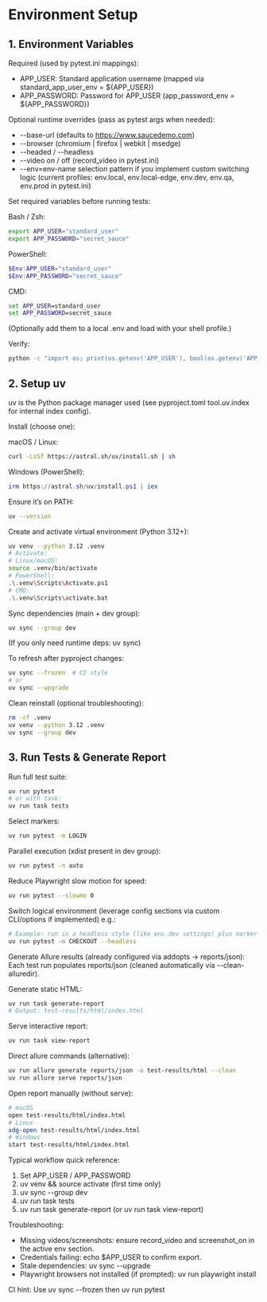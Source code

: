 # Environment Setup

## 1. Environment Variables
Required (used by pytest.ini mappings):
- APP_USER: Standard application username (mapped via standard_app_user_env = ${APP_USER})
- APP_PASSWORD: Password for APP_USER (app_password_env = ${APP_PASSWORD})

Optional runtime overrides (pass as pytest args when needed):
- --base-url (defaults to https://www.saucedemo.com)
- --browser (chromium | firefox | webkit | msedge)
- --headed / --headless
- --video on / off (record_video in pytest.ini)
- --env=env-name selection pattern if you implement custom switching logic (current profiles: env.local, env.local-edge, env.dev, env.qa, env.prod in pytest.ini)

Set required variables before running tests:

Bash / Zsh:
```bash
export APP_USER="standard_user"
export APP_PASSWORD="secret_sauce"
```

PowerShell:
```powershell
$Env:APP_USER="standard_user"
$Env:APP_PASSWORD="secret_sauce"
```

CMD:
```cmd
set APP_USER=standard_user
set APP_PASSWORD=secret_sauce
```

(Optionally add them to a local .env and load with your shell profile.)

Verify:
```bash
python -c "import os; print(os.getenv('APP_USER'), bool(os.getenv('APP_PASSWORD')))"
```

## 2. Setup uv
uv is the Python package manager used (see pyproject.toml tool.uv.index for internal index config).

Install (choose one):

macOS / Linux:
```bash
curl -LsSf https://astral.sh/uv/install.sh | sh
```

Windows (PowerShell):
```powershell
irm https://astral.sh/uv/install.ps1 | iex
```

Ensure it’s on PATH:
```bash
uv --version
```

Create and activate virtual environment (Python 3.12+):
```bash
uv venv --python 3.12 .venv
# Activate:
# Linux/macOS:
source .venv/bin/activate
# PowerShell:
.\.venv\Scripts\Activate.ps1
# CMD:
.\.venv\Scripts\activate.bat
```

Sync dependencies (main + dev group):
```bash
uv sync --group dev
```

(If you only need runtime deps: uv sync)

To refresh after pyproject changes:
```bash
uv sync --frozen  # CI style
# or
uv sync --upgrade
```

Clean reinstall (optional troubleshooting):
```bash
rm -rf .venv
uv venv --python 3.12 .venv
uv sync --group dev
```

## 3. Run Tests & Generate Report
Run full test suite:
```bash
uv run pytest
# or with task:
uv run task tests
```

Select markers:
```bash
uv run pytest -m LOGIN
```

Parallel execution (xdist present in dev group):
```bash
uv run pytest -n auto
```

Reduce Playwright slow motion for speed:
```bash
uv run pytest --slowmo 0
```

Switch logical environment (leverage config sections via custom CLI/options if implemented) e.g.:
```bash
# Example: run in a headless style (like env.dev settings) plus marker
uv run pytest -m CHECKOUT --headless
```

Generate Allure results (already configured via addopts -> reports/json):
Each test run populates reports/json (cleaned automatically via --clean-alluredir).

Generate static HTML:
```bash
uv run task generate-report
# Output: test-results/html/index.html
```

Serve interactive report:
```bash
uv run task view-report
```

Direct allure commands (alternative):
```bash
uv run allure generate reports/json -o test-results/html --clean
uv run allure serve reports/json
```

Open report manually (without serve):
```bash
# macOS
open test-results/html/index.html
# Linux
xdg-open test-results/html/index.html
# Windows
start test-results/html/index.html
```

Typical workflow quick reference:
1. Set APP_USER / APP_PASSWORD
2. uv venv && source activate (first time only)
3. uv sync --group dev
4. uv run task tests
5. uv run task generate-report (or uv run task view-report)

Troubleshooting:
- Missing videos/screenshots: ensure record_video and screenshot_on in the active env section.
- Credentials failing: echo $APP_USER to confirm export.
- Stale dependencies: uv sync --upgrade
- Playwright browsers not installed (if prompted):
  uv run playwright install

CI hint: Use uv sync --frozen then uv run pytest
